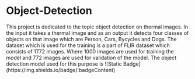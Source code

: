 # Object-Detection
<p>This project is dedicated to the topic object detection on thermal images.
In the input it takes a thermal image and as an output it detects four classes of objects on that image
which are Person, Cars, Bycycles and Dogs.
The dataset which is used for the training is a part of FLIR dataset which consists of 1772 images. Where 1000 images are used for training the model and 772 
images are used for validation of the model.
The object detection model used for this purpose is ![Static Badge](https://img.shields.io/badge/:badgeContent)

</p>

